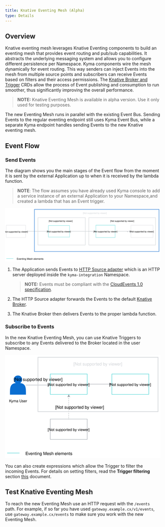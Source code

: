 ```yaml
---
title: Knative Eventing Mesh (Alpha)
type: Details
---
```


## Overview

Knative eventing mesh leverages Knative Eventing components to build an eventing mesh that provides event routing and pub/sub capabilities. It abstracts the underlying messaging system and allows you to configure different persistence per Namespace. Kyma components wire the mesh dynamically for event routing. This way senders can inject Events into the mesh from multiple source points and subscribers can receive Events based on filters and their access permissions. The [Knative Broker and Trigger](https://knative.dev/docs/eventing/broker-trigger/) CRDs allow the process of Event publishing and consumption to run smoother, thus significantly improving the overall performance.   

 >**NOTE:** Knative Eventing Mesh is available in alpha version. Use it only used for testing purposes.
 
 The new Eventing Mesh runs in parallel with the existing Event Bus. Sending Events to the regular eventing endpoint still uses Kyma Event Bus, while a separate Kyma endpoint handles sending Events to the new Knative eventing mesh. 
 


## Event Flow

### Send Events

The diagram shows you the main stages of the Event flow from the moment it is sent by the external Application up to when it is received by the lambda function.  

>**NOTE**: The flow assumes you have already used Kyma console to add a service instance of an external Application to your Namespace,and created a lambda that has an Event trigger. 

![Sending Events](./assets/knative-event-mesh-send-events.svg)


1. The Application sends Events to [HTTP  Source adapter](https://github.com/kyma-project/kyma/tree/master/components/event-sources/adapter/http) which is an HTTP server deployed inside the `kyma-integration` Namespace.  

    >**NOTE:** Events must be compliant with  the [CloudEvents 1.0 specification](https://github.com/cloudevents/spec/blob/v1.0/spec.md).


2. The HTTP Source adapter forwards the Events to the default [Knative Broker](https://knative.dev/docs/eventing/broker-trigger).

3. The Knative Broker then delivers Events to the proper lambda function. 


### Subscribe to Events 


In the new Knative Eventing Mesh, you can use Knative Triggers to subscribe to any Events delivered to the Broker located in the user Namespace.  

![Subscribe to Events](./assets/knative-event-mesh-subscription.svg)

You can also create expressions which allow the Trigger to filter the incoming Events. For details on setting filters, read the **Trigger filtering** section [this](https://knative.dev/docs/eventing/broker-trigger/) document. 

## Test Knative Eventing Mesh

To reach the new Eventing Mesh use an HTTP request with the `/events` path. 
For example, if so far you have used `gateway.example.cx/v1/events`, use `gateway.example.cx/events` to make sure you work with the new Eventing Mesh. 

